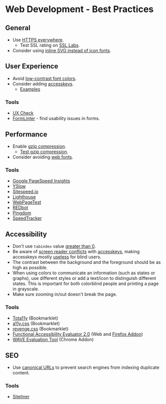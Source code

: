 # Web Development - Best Practices

## General

 - Use [HTTPS everywhere](https://https.cio.gov/).
   - Test SSL rating on [SSL Labs](https://www.ssllabs.com/ssltest/).
 - Consider using [inline SVG instead of icon fonts](https://css-tricks.com/icon-fonts-vs-svg/).


## User Experience

 - Avoid [low-contrast font colors](http://contrastrebellion.com/).
 - Consider adding [accesskeys](https://developer.mozilla.org/en-US/docs/Web/HTML/Global_attributes/accesskey).
   - [Examples](http://www.hanselman.com/blog/TheWebIsTheNewTerminalAreYouUsingTheWebsKeyboardShortcutsAndHotkeys.aspx)

### Tools

 - [UX Check](http://www.uxcheck.co/)
 - [FormLinter](https://formlinter.com/) - find usability issues in forms.

## Performance

 - Enable [gzip compression](https://developers.google.com/speed/docs/insights/EnableCompression).
   - [Test gzip compression](http://www.whatsmyip.org/http-compression-test/).
 - Consider avoiding [web fonts](https://meowni.ca/posts/web-fonts/).

### Tools

 - [Google PageSpeed Insights](https://developers.google.com/speed/pagespeed/insights/)
 - [YSlow](http://yslow.org/)
 - [Sitespeed.io](https://www.sitespeed.io/)
 - [Lighthouse](https://github.com/GoogleChrome/lighthouse)
 - [WebPageTest](http://www.webpagetest.org/)
 - [REDbot](https://redbot.org/)
 - [Pingdom](https://tools.pingdom.com/)
 - [SpeedTracker](https://speedtracker.org/)

## Accessibility

 - Don't use `tabindex` value [greater than 0](http://webaim.org/techniques/keyboard/tabindex).
 - Be aware of [screen reader conflicts](http://john.foliot.ca/using-accesskeys-is-it-worth-it/) with [accesskeys](http://webaim.org/techniques/keyboard/accesskey), making accesskeys mostly [useless](https://www.thesitewizard.com/webdesign/access-keys-are-useless.shtml) for blind users.
 - The contrast between the background and the foreground should be as high as possible.
 - When using colors to communicate an information (such as states or graphs), use different styles or add a text/icon to distinguish different states. This is important for both colorblind people and printing a page in grayscale.
 - Make sure zooming in/out doesn't break the page.

 ### Tools

 - [Tota11y](http://khan.github.io/tota11y/) (Bookmarklet)
 - [a11y.css](http://ffoodd.github.io/a11y.css/index.html) (Bookmarklet)
 - [revenge.css](http://heydonworks.com/revenge_css_bookmarklet/) (Bookmarklet)
 - [Functional Accessibility Evaluator 2.0](https://fae.disability.illinois.edu) (Web and [Firefox Addon](https://addons.mozilla.org/en-US/firefox/addon/ainspector-sidebar/))
 - [WAVE Evaluation Tool](https://chrome.google.com/webstore/detail/wave-evaluation-tool/jbbplnpkjmmeebjpijfedlgcdilocofh) (Chrome Addon)

## SEO

 - Use [canonical URLs](https://support.google.com/webmasters/answer/139066?hl=en) to prevent search engines from indexing duplicate content.

### Tools

 - [Siteliner](http://www.siteliner.com/)